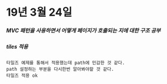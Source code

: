 # 19년 3월 24일

##### MVC 패턴을 사용하면서 어떻게 페이지가 호출되는 지에 대한 구조 공부

##### tiles 적용
    타일즈 예제를 통해서 적용했는데 path에 민감한 것 같다.
    path 설정하는 부분을 다시한번 알아봐야할 것 같다.
    타일즈 적용 ok
